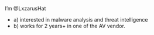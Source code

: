 I’m @LxzarusHat

- a) interested in malware analysis and threat intelligence
- b) works for 2 years+ in one of the AV vendor.
<!---
LxzarusHat/LxzarusHat is a ✨ special ✨ repository because its `README.md` (this file) appears on your GitHub profile.
You can click the Preview link to take a look at your changes.
--->
